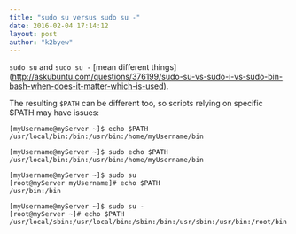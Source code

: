 ```yaml
---
title: "sudo su versus sudo su -"
date: 2016-02-04 17:14:12
layout: post
author: "k2byew"
---
```

`sudo su` and `sudo su -` [mean different things] (http://askubuntu.com/questions/376199/sudo-su-vs-sudo-i-vs-sudo-bin-bash-when-does-it-matter-which-is-used).

The resulting `$PATH` can be different too, so scripts relying on specific $PATH may have issues:

    [myUsername@myServer ~]$ echo $PATH
    /usr/local/bin:/bin:/usr/bin:/home/myUsername/bin
    
    [myUsername@myServer ~]$ sudo echo $PATH
    /usr/local/bin:/bin:/usr/bin:/home/myUsername/bin
    
    [myUsername@myServer ~]$ sudo su
    [root@myServer myUsername]# echo $PATH
    /usr/bin:/bin
    
    [myUsername@myServer ~]$ sudo su -
    [root@myServer ~]# echo $PATH
    /usr/local/sbin:/usr/local/bin:/sbin:/bin:/usr/sbin:/usr/bin:/root/bin
